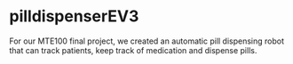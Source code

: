 # pilldispenserEV3
For our MTE100 final project, we created an automatic pill dispensing robot that can track patients, keep track of medication and dispense pills. 

